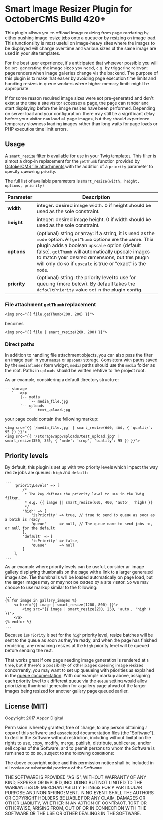 # Smart Image Resizer Plugin for OctoberCMS Build 420+

This plugin allows you to offload image resizing from page rendering by either pushing image resize jobs onto a queue or by resizing on image load. This functionality is most useful on image-heavy sites where the images to be displayed will change over time and various sizes of the same image are used in your site templates.

For the best user experience, it's anticipated that wherever possible you will be pre-generating the image sizes you need, e.g. by triggering relevant page renders when image galleries change via the backend. The purpose of this plugin is to make that easier by avoiding page execution time limits and handling resizes in queue workers where higher memory limits might be appropriate.

If for some reason required image sizes were not pre-generated and don't exist at the time a site visitor accesses a page, the page can render and start displaying before the image resizes have been performed. Depending on server load and your configuration, there may still be a significant delay before your visitor can load all page images, but they should experience temporary slowness loading images rather than long waits for page loads or PHP execution time limit errors.

## Usage

A `smart_resize` filter is available for use in your Twig templates. This filter is almost a drop-in replacement for the `getThumb` function provided by [OctoberCMS file attachments](http://octobercms.com/docs/database/attachments#viewing-attachments) with the addition of a `priority` parameter to specify queueing priority.

The full list of available parameters is `smart_resize(width, height, options, priority)`

Parameter    | Description
------------ | -------------
**width**    | integer: desired image width. 0 if height should be used as the sole constraint.
**height**   | integer: desired image height. 0 if width should be used as the sole constraint.
**options**  | (optional) string or array: if a string, it is used as the `mode` option. All `getThumb` options are the same. This plugin adds a boolean `upscale` option (default false). `getThumb` will automatically upscale images to match your desired dimensions, but this plugin will only do so if `upscale` is true or "exact" is the `mode`.
**priority** | (optional) string: the priority level to use for queuing (more below). By default takes the `defaultPriority` value set in the plugin config.

### File attachment `getThumb` replacement

```
<img src="{{ file.getThumb(200, 200) }}">
```

becomes

```
<img src="{{ file | smart_resize(200, 200) }}">
```

### Direct paths

In addition to handling file attachment objects, you can also pass the filter an image path in your `media` or `uploads` storage. Consistent with paths saved by the `mediafinder` form widget, `media` paths should use the `media` folder as the root. Paths in `uploads` should be written relative to the project root.

As an example, considering a default directory structure:

```
-- storage
   `-- app
       |-- media
           `-- media_file.jpg
       `-- uploads
           `-- test_upload.jpg
```

your page could contain the following markup:

```
<img src="{{ '/media_file.jpg' | smart_resize(600, 400, { 'quality': 95 }) }}">
<img src="{{ '/storage/app/uploads/test_upload.jpg' | smart_resize(350, 350, { 'mode': 'crop', 'quality': 95 }) }}">
```

## Priority levels

By default, this plugin is set up with two priority levels which impact the way resize jobs are queued: `high` and `default`:

```
...
    'priorityLevels' => [
        /*
         * The key defines the priority level to use in the Twig filter,
         * e.g. {{ image || smart_resize(600, 400, 'auto', 'high) }}
         */
        'high' => [
            'isPriority' => true, // true to send to queue as soon as a batch is ready
            'queue'      => null, // The queue name to send jobs to, or null for the default
        ],
        'default' => [
            'isPriority' => false,
            'queue'      => null
        ]
    ],
...
```

As an example where priority levels can be useful, consider an image gallery displaying thumbnails on the page with a link to a larger generated image size. The thumbnails will be loaded automatically on page load, but the larger images may or may not be loaded by a site visitor. So we may choose to use markup similar to the following:

```
...
{% for image in gallery_images %}
    <a href="{{ image | smart_resize(1200, 800) }}">
        <img src="{{ image | smart_resize(250, 250, 'auto', 'high') }}">
    </a>
{% endfor %}
...
```

Because `isPriority` is set for the `high` priority level, resize batches will be sent to the queue as soon as they're ready, and when the page has finished rendering, any remaining resizes at the `high` priority level will be queued before sending the rest.

That works great if one page needing image generation is rendered at a time, but if there's a possibility of other pages queuing image resizes concurrently, you may want to set up queueing with priorities as explained in the [queue documentation](http://octobercms.com/docs/services/queues). With our example markup above, assigning each priority level to a different queue via the `queue` setting would allow prioritizing thumbnail generation for a gallery page ahead of the larger images being resized for another gallery page queued earlier.

## License (MIT)

Copyright 2017 Aspen Digital

Permission is hereby granted, free of charge, to any person obtaining a copy of this software and associated documentation files (the "Software"), to deal in the Software without restriction, including without limitation the rights to use, copy, modify, merge, publish, distribute, sublicense, and/or sell copies of the Software, and to permit persons to whom the Software is furnished to do so, subject to the following conditions:

The above copyright notice and this permission notice shall be included in all copies or substantial portions of the Software.

THE SOFTWARE IS PROVIDED "AS IS", WITHOUT WARRANTY OF ANY KIND, EXPRESS OR IMPLIED, INCLUDING BUT NOT LIMITED TO THE WARRANTIES OF MERCHANTABILITY, FITNESS FOR A PARTICULAR PURPOSE AND NONINFRINGEMENT. IN NO EVENT SHALL THE AUTHORS OR COPYRIGHT HOLDERS BE LIABLE FOR ANY CLAIM, DAMAGES OR OTHER LIABILITY, WHETHER IN AN ACTION OF CONTRACT, TORT OR OTHERWISE, ARISING FROM, OUT OF OR IN CONNECTION WITH THE SOFTWARE OR THE USE OR OTHER DEALINGS IN THE SOFTWARE.